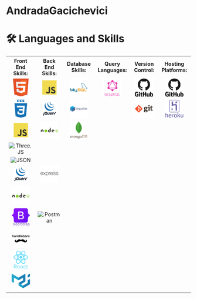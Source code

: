 # AndradaGacichevici

<h1>🛠 Languages and Skills</h1>	
<table>	
    <tr>	    
        <th style="text-align:center">Front End Skills:</th>	       
        <th style="text-align:center">Back End Skills:</th>	        
        <th style="text-align:center">Database Skills:</th>	        
        <th style="text-align:center">Query Languages:</th>	        
        <th style="text-align:center">Version Control:</th>	        
        <th style="text-align:center">Hosting Platforms:</th>	        
    </tr>	    
    <tr>	   
        <td align="center">	      
            <img src="https://raw.githubusercontent.com/devicons/devicon/master/icons/html5/html5-original.svg" title="HTML5" alt="HTML" width="50" height="50"/>	            
        </td>	      
        <td align="center">	        
            <img src="https://raw.githubusercontent.com/devicons/devicon/master/icons/javascript/javascript-original.svg" title="JavaScript" alt="JavaScript" width="40" height="40"/>	            
        </td>	        
        <td align="center">	       
            <img src="https://raw.githubusercontent.com/devicons/devicon/master/icons/mysql/mysql-original-wordmark.svg" title="MySQL"  alt="MySQL" width="50" height="50"/>	            
        </td>	        
        <td align="center">	        
            <img src="https://raw.githubusercontent.com/devicons/devicon/master/icons/graphql/graphql-plain-wordmark.svg" title="GraphQL"  alt="GraphQL" width="50" height="50"/>	            
        </td>	     
        <td align="center">	        
            <img src="https://raw.githubusercontent.com/devicons/devicon/master/icons/github/github-original-wordmark.svg" title="GitHub" alt="GitHub" width="50" height="50"/>	           
        </td>	       
        <td align="center">	        
            <img src="https://raw.githubusercontent.com/devicons/devicon/master/icons/github/github-original-wordmark.svg" title="GitHub" alt="GitHub" width="50" height="50"/>	           
        </td>	        
    </tr>	    
    <tr>	    
        <td align="center">	        
            <img src="https://raw.githubusercontent.com/devicons/devicon/master/icons/css3/css3-plain-wordmark.svg"  title="CSS3" alt="CSS" width="50" height="50"/>	            
        </td>	        
        <td align="center">	        
            <img src="https://raw.githubusercontent.com/devicons/devicon/master/icons/jquery/jquery-original-wordmark.svg" title="jQuery" alt="jQuery" width="40" height="40"/>	            
        </td>	        
        <td align="center">	        
            <img src="https://raw.githubusercontent.com/devicons/devicon/master/icons/sequelize/sequelize-original-wordmark.svg" title="Sequelize"  alt="Sequelize" width="50" height="50"/>	            
        </td>	        
    <td>	        
        <td align="center">	       
             <img src="https://raw.githubusercontent.com/devicons/devicon/master/icons/git/git-original-wordmark.svg" title="Git" alt="Git" width="50" height="50"/>	            
        </td>	        
        <td align="center">	      
            <img src="https://raw.githubusercontent.com/devicons/devicon/master/icons/heroku/heroku-original-wordmark.svg" title="Heroku" alt="Heroku" width="50" height="50"/>	          
        </td>	        
    </tr>	    
    <tr>	    
        <td align="center">	        
            <img src="https://raw.githubusercontent.com/devicons/devicon/master/icons/javascript/javascript-original.svg" title="JavaScript" alt="JavaScript" width="40" height="40"/>	            
        </td>	        
        <td align="center">	       
            <img src="https://raw.githubusercontent.com/devicons/devicon/master/icons/nodejs/nodejs-original-wordmark.svg" title="NodeJS" alt="NodeJS" width="50" height="50"/>	           
        </td>	        
        <td align="center">	        
            <img src="https://raw.githubusercontent.com/devicons/devicon/master/icons/mongodb/mongodb-original-wordmark.svg" title="MongoDB"  alt="MongoDB" width="50" height="50"/>	            
        </td>	        
    </tr>	
    <tr>
         <td align="center">	        
            <img src="https://tse1.mm.bing.net/th?id=OIP.aDcnXab1QC_5KF8JUxDEYAHaDv&pid=Api&P=0" title="Three.JS" alt="Three.JS" width="70" height="40"/>	            
        </td>	
    </tr> 
    <tr>
         <td align="center">	        
            <img src="https://tse3.mm.bing.net/th?id=OIP.DnwR8i3TAvCoL53ObTdDpAHaFk&pid=Api&P=0" title="JSON" alt="JSON" width="40" height="40"/>	            
        </td>	
    </tr> 
    <tr>	    
        <td align="center">	        
            <img src="https://raw.githubusercontent.com/devicons/devicon/master/icons/jquery/jquery-original-wordmark.svg" title="jQuery" alt="jQuery" width="40" height="40"/>	            
        </td>	       
        <td align="center">	        
        <img src="https://raw.githubusercontent.com/devicons/devicon/master/icons/express/express-original-wordmark.svg" title="Express" alt="Express" width="50" height="50"/>	               
        </tr>	
    <tr>
        <td align="center">	       
            <img src="https://raw.githubusercontent.com/devicons/devicon/master/icons/nodejs/nodejs-original-wordmark.svg" title="NodeJS" alt="NodeJS" width="50" height="50"/>	           
        </td>	
    </tr>
    <tr>	    
        <td align="center">	        
        <img src="https://raw.githubusercontent.com/devicons/devicon/master/icons/bootstrap/bootstrap-original-wordmark.svg" title="Boot Strap" alt="Boot Strap" width="50" height="50"/>	            
        </td>	       
        <td align="center">	              
        <img src="https://www.vectorlogo.zone/logos/getpostman/getpostman-icon.svg" title="Postman"  alt="Postman" width="50" height="50"/>	            
        </td>	     
    </tr>	   
    <tr>	   
        <td align="center">	       
            <img src="https://raw.githubusercontent.com/devicons/devicon/master/icons/handlebars/handlebars-original-wordmark.svg" title="Handlebars" alt="Handlebars" width="50" height="50"/>	            
        </td>	       
    </tr>	    
    <tr>	   
        <td align="center">	      
            <img src="https://raw.githubusercontent.com/devicons/devicon/master/icons/react/react-original-wordmark.svg" title="React" alt="React" width="50" height="50"/>	           
        </td>	       
    </tr>	    
    <tr>	    
        <td align="center">	      
            <img src="https://raw.githubusercontent.com/devicons/devicon/master/icons/materialui/materialui-original.svg" title="Material UI" alt="Material UI" width="50" height="50"/>	            
        </td>	       
    </tr>	   
</table>	
<br>	

